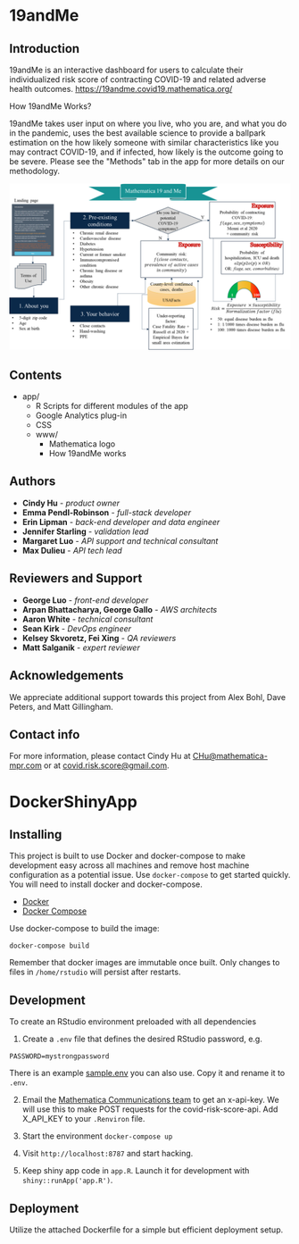 # 19andMe

## Introduction
19andMe is an interactive dashboard for users to calculate their individualized risk score of contracting COVID-19 and related adverse health outcomes. https://19andme.covid19.mathematica.org/

How 19andMe Works?

19andMe takes user input on where you live, who you are, and what you do in the pandemic, uses the best available science to provide a ballpark estimation on the how likely someone with similar characteristics like you may contract COVID-19, and if infected, how likely is the outcome going to be severe. Please see the "Methods" tab in the app for more details on our methodology.

<img src = "app/www/How_19andMe_Works.png">

## Contents

* app/
    * R Scripts for different modules of the app
    * Google Analytics plug-in
    * CSS
    * www/
        * Mathematica logo
        * How 19andMe works

## Authors
* **Cindy Hu** - *product owner*
* **Emma Pendl-Robinson** - *full-stack developer* 
* **Erin Lipman** - *back-end developer and data engineer*
* **Jennifer Starling** - *validation lead*
* **Margaret Luo** - *API support and technical consultant*
* **Max Dulieu** - *API tech lead*

## Reviewers and Support
* **George Luo** - *front-end developer*
* **Arpan Bhattacharya, George Gallo** - *AWS architects*
* **Aaron White** - *technical consultant*
* **Sean Kirk** - *DevOps engineer*
* **Kelsey Skvoretz, Fei Xing** - *QA reviewers*
* **Matt Salganik** - *expert reviewer*

## Acknowledgements
We appreciate additional support towards this project from Alex Bohl, Dave Peters, and Matt Gillingham.

## Contact info
For more information, please contact Cindy Hu at CHu@mathematica-mpr.com or at covid.risk.score@gmail.com.

# DockerShinyApp

## Installing
This project is built to use Docker and docker-compose to make development easy across all machines and remove host machine configuration as a potential issue.  Use `docker-compose` to get started quickly.  You will need to install docker and docker-compose. 

* [Docker](https://docs.docker.com/install/)
* [Docker Compose](https://docs.docker.com/compose/install/)

Use docker-compose to build the image:
```
docker-compose build
```

Remember that docker images are immutable once built.  Only changes to files in `/home/rstudio` will persist after restarts. 

## Development
To create an RStudio environment preloaded with all dependencies
1. Create a `.env` file that defines the desired RStudio password, e.g.
```
PASSWORD=mystrongpassword
```
There is an example [sample.env](sample.env) you can also use.  Copy it and rename it to `.env`. 

2. Email the [Mathematica Communications team](Communications@mathematica-mpr.com ) to get an x-api-key. We will use this to make POST requests for the covid-risk-score-api. Add X_API_KEY to your `.Renviron` file.

3. Start the environment
`docker-compose up`

4. Visit `http://localhost:8787` and start hacking.

5. Keep shiny app code in `app.R`.  Launch it for development with `shiny::runApp('app.R')`.

## Deployment
Utilize the attached Dockerfile for a simple but efficient deployment setup.
